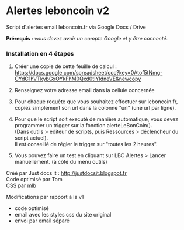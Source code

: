 Alertes leboncoin v2
====================

Script d'alertes email leboncoin.fr via Google Docs / Drive

**Prérequis :** *vous devez avoir un compte Google et y être connecté.*

### Installation en 4 étapes
1. Créer une copie de cette feuille de calcul : https://docs.google.com/spreadsheet/ccc?key=0Atof5tNmg-CYdC1hVTkybGxOYkFhM0Qxd0tIYldneVE&newcopy  

2. Renseignez votre adresse email dans la cellule concernée  

3. Pour chaque requête que vous souhaitez effectuer sur leboncoin.fr, copiez simplement son url dans la colonne "url" (une url par ligne).  

4. Pour que le script soit executé de manière automatique, vous devez programmer un trigger sur la fonction alerteLeBonCoin().  
(Dans outils > editeur de scripts, puis Ressources > déclencheur du script actuel).  
Il est conseillé de régler le trigger sur "toutes les 2 heures".

5. Vous pouvez faire un test en cliquant sur LBC Alertes > Lancer manuellement. (à côté du menu outils)

Créé par Just docs it : http://justdocsit.blogspot.fr  
Code optimisé par Tom  
CSS par [mlb](http://www.maximelebreton.com)  

Modifications par rapport à la v1
* code optimisé
* email avec les styles css du site original
* envoi par email séparé

